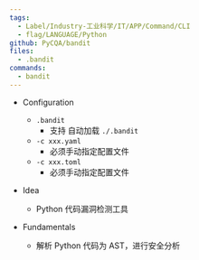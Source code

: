 ```yaml
---
tags:
  - Label/Industry-工业科学/IT/APP/Command/CLI
  - flag/LANGUAGE/Python
github: PyCQA/bandit
files:
  - .bandit
commands:
  - bandit
---
```


- Configuration
    - `.bandit`
        - 支持 自动加载 `./.bandit`
    - `-c xxx.yaml`
        - 必须手动指定配置文件
    - `-c xxx.toml`
        - 必须手动指定配置文件

- Idea
    - Python 代码漏洞检测工具

- Fundamentals
    - 解析 Python 代码为 AST，进行安全分析
